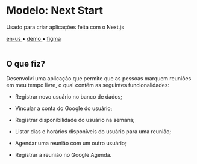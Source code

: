 <div valing="top">
  <h1>Modelo: <span>Next Start</span></h1>
  <p>Usado para criar aplicações feita com o Next.js</p>
  <nav>
    <div id="repository-buttons"/>
    <a class="navigation-link disabled" href="https://github.com/L-Marcel/ignite-06-reactjs-2022-ignite-call/blob/main/README.en-US.md" target="__blank__">
      en-us
    </a>
    <span class="disabled">•</span>
    <a class="navigation-link" href="https://ignite-06-reactjs-2022-ignite-call.vercel.app/" target="__blank__">
      demo
    </a>
    <span>•</span>
    <a class="navigation-link" href="https://www.figma.com/file/69Xmjd50wGzTh0Fsfwa2Ff/Ignite-Call-(Copy)?node-id=0%3A1&t=vtsM0NVR7HbxfoF4-1" target="__blank__">
      figma
    </a>
  </nav>
</div>

<br/>

<div id="grid">
  <div id="grid-item">
    <h2>O que <span>fiz</span>?</h2>
    <p>Desenvolvi uma aplicação que permite que as pessoas <span>marquem reuniões</span> em meu tempo livre, o qual contém as seguintes funcionalidades:</p>
    <ul>
      <li id="checked"><p>Registrar novo usuário no banco de dados;</p></li>
      <li id="checked"><p>Víncular a conta do <span>Google</span> do usuário;</p></li>
      <li id="checked"><p>Registrar disponibilidade do usuário na semana;</p></li>
      <li id="checked"><p>Listar dias e horários disponíveis do usuário para uma reunião;</p></li>
      <li id="checked"><p>Agendar uma reunião com um outro usuário;</p></li>
      <li id="checked"><p>Registrar a reunião no <span>Google Agenda</span>.</p></li>
    </ul>
  </div>
</div>
